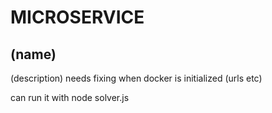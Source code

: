 # MICROSERVICE

## (name)

(description)
needs fixing when docker is initialized (urls etc)


can run it with node solver.js
